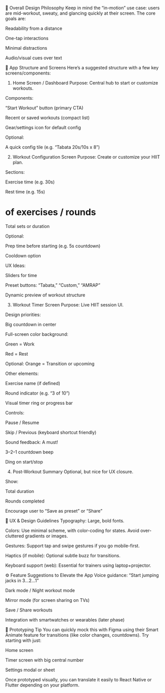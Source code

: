 🧭 Overall Design Philosophy
Keep in mind the “in-motion” use case: users are mid-workout, sweaty, and glancing quickly at their screen. The core goals are:

Readability from a distance

One-tap interactions

Minimal distractions

Audio/visual cues over text

🧱 App Structure and Screens
Here’s a suggested structure with a few key screens/components:

1. Home Screen / Dashboard
Purpose: Central hub to start or customize workouts.

Components:

“Start Workout” button (primary CTA)

Recent or saved workouts (compact list)

Gear/settings icon for default config

Optional:

A quick config tile (e.g. “Tabata 20s/10s x 8”)

2. Workout Configuration Screen
Purpose: Create or customize your HIIT plan.

Sections:

Exercise time (e.g. 30s)

Rest time (e.g. 15s)

# of exercises / rounds

Total sets or duration

Optional:

Prep time before starting (e.g. 5s countdown)

Cooldown option

UX Ideas:

Sliders for time

Preset buttons: “Tabata,” “Custom,” “AMRAP”

Dynamic preview of workout structure

3. Workout Timer Screen
Purpose: Live HIIT session UI.

Design priorities:

Big countdown in center

Full-screen color background:

Green = Work

Red = Rest

Optional: Orange = Transition or upcoming

Other elements:

Exercise name (if defined)

Round indicator (e.g. “3 of 10”)

Visual timer ring or progress bar

Controls:

Pause / Resume

Skip / Previous (keyboard shortcut friendly)

Sound feedback: A must!

3–2–1 countdown beep

Ding on start/stop

4. Post-Workout Summary
Optional, but nice for UX closure.

Show:

Total duration

Rounds completed

Encourage user to “Save as preset” or “Share”

🎨 UX & Design Guidelines
Typography: Large, bold fonts.

Colors: Use minimal scheme, with color-coding for states. Avoid over-cluttered gradients or images.

Gestures: Support tap and swipe gestures if you go mobile-first.

Haptics (if mobile): Optional subtle buzz for transitions.

Keyboard support (web): Essential for trainers using laptop+projector.

⚙️ Feature Suggestions to Elevate the App
Voice guidance: “Start jumping jacks in 3...2...1”

Dark mode / Night workout mode

Mirror mode (for screen sharing on TVs)

Save / Share workouts

Integration with smartwatches or wearables (later phase)

🧪 Prototyping Tip
You can quickly mock this with Figma using their Smart Animate feature for transitions (like color changes, countdowns). Try starting with just:

Home screen

Timer screen with big central number

Settings modal or sheet

Once prototyped visually, you can translate it easily to React Native or Flutter depending on your platform.
